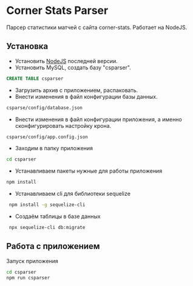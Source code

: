 # Corner Stats Parser
Парсер статистики матчей c сайта corner-stats. Работает на NodeJS.

## Установка
- Установить [NodeJS](https://nodejs.org/en/) последней версии.
- Установить MySQL, создать базу "csparser".
```sql
CREATE TABLE csparser
```
- Загрузить архив с приложением, распаковать.
- Внести изменения в файл конфигурации базы данных.
```sh
csparse/config/database.json
```
- Внести изменения в файл конфигурации приложения, а именно сконфигурировать настройку крона.
```sh
csparse/config/app.config.json
```

- Заходим в папку приложения

```sh
cd csparser
```

- Устанавливаем пакеты нужные для работы приложения
```sh
npm install
```

- Устанавливаем cli для библиотеки sequelize
```sh
 npm install -g sequelize-cli
```

- Создаём таблицы в базе данных
```sh
 npx sequelize-cli db:migrate
```
## Работа с приложением
Запуск приложения
```sh
cd csparser
npm run csparser
```